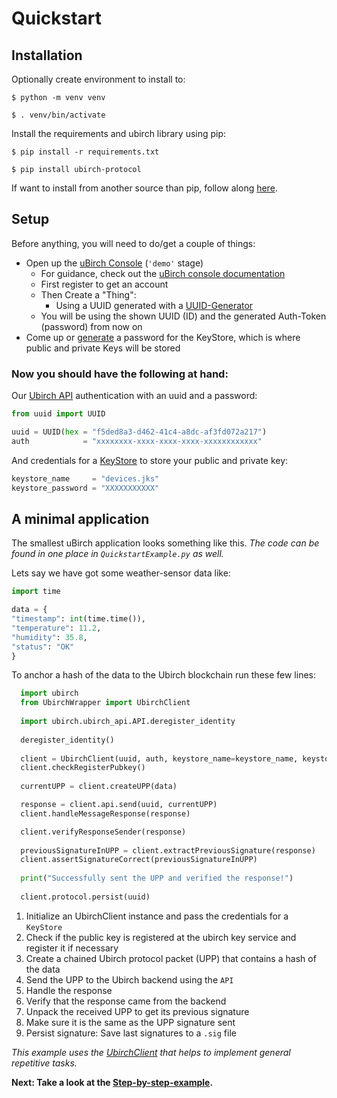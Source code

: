 
# Quickstart

## Installation
Optionally create environment to install to:

`$ python -m venv venv`

`$ . venv/bin/activate`

Install the requirements and ubirch library using pip:

`$ pip install -r requirements.txt`

`$ pip install ubirch-protocol`

If want to install from another source than pip, follow along [here](NotPip.md). 

## Setup
Before anything, you will need to do/get a couple of things:
- Open up the [uBirch Console](https://console.demo.ubirch.com) (`'demo'` stage)
  - For guidance, check out the [uBirch console documentation](https://developer.ubirch.com/console.html)
  - First register to get an account 
  - Then Create a "Thing":
    - Using a UUID generated with a [UUID-Generator](https://www.uuidgenerator.net/)
  - You will be using the shown UUID (ID) and the generated Auth-Token (password) from now on
- Come up or [generate](https://www.lastpass.com/de/features/password-generator) a password for the KeyStore, which is where public and private Keys will be stored

### Now you should have the following at hand:

Our [Ubirch API](../ubirch/ubirch_api.py) authentication with an uuid and a password:
```python
from uuid import UUID

uuid = UUID(hex = "f5ded8a3-d462-41c4-a8dc-af3fd072a217")
auth            = "xxxxxxxx-xxxx-xxxx-xxxx-xxxxxxxxxxxx"
```

And credentials for a [KeyStore](../ubirch/ubirch_ks.py) to store your public and private key:
```python
keystore_name     = "devices.jks"
keystore_password = "XXXXXXXXXXX"
```

## A minimal application
The smallest uBirch application looks something like this. 
*The code can be found in one place in `QuickstartExample.py` as well.*


Lets say we have got some weather-sensor data like:

```python
import time

data = {
"timestamp": int(time.time()),
"temperature": 11.2,
"humidity": 35.8,
"status": "OK"
}
```

To anchor a hash of the data to the Ubirch blockchain run these few lines:
```python
  import ubirch
  from UbirchWrapper import UbirchClient
  
  import ubirch.ubirch_api.API.deregister_identity
  
  deregister_identity()
  
  client = UbirchClient(uuid, auth, keystore_name=keystore_name, keystore_password=keystore_password)
  client.checkRegisterPubkey()
  
  currentUPP = client.createUPP(data)

  response = client.api.send(uuid, currentUPP)
  client.handleMessageResponse(response)

  client.verifyResponseSender(response)
  
  previousSignatureInUPP = client.extractPreviousSignature(response)
  client.assertSignatureCorrect(previousSignatureInUPP)
  
  print("Successfully sent the UPP and verified the response!")
  
  client.protocol.persist(uuid)
```

1. Initialize an UbirchClient instance and pass the credentials for a `KeyStore`
2. Check if the public key is registered at the ubirch key service and register it if necessary
3. Create a chained Ubirch protocol packet (UPP) that contains a hash of the data 
4. Send the UPP to the Ubirch backend using the `API`
5. Handle the response
6. Verify that the response came from the backend
7. Unpack the received UPP to get its previous signature 
8. Make sure it is the same as the UPP signature sent
9. Persist signature: Save last signatures to a `.sig` file

*This example uses the [UbirchClient](../examples/UbirchWrapper.py) that helps to implement general repetitive tasks.*

**Next: Take a look at the [Step-by-step-example](StepByStep.md).**


